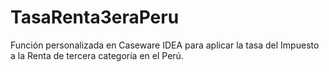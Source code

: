 # TasaRenta3eraPeru
Función personalizada en Caseware IDEA para aplicar la tasa del Impuesto a la Renta de tercera categoría en el Perú.
